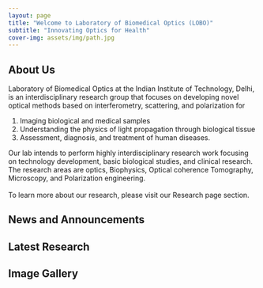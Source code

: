 ```yaml
---
layout: page
title: "Welcome to Laboratory of Biomedical Optics (LOBO)"
subtitle: "Innovating Optics for Health"
cover-img: assets/img/path.jpg
---
```

## About Us

Laboratory of Biomedical Optics at the Indian Institute of Technology, Delhi, is an interdisciplinary research group that focuses on developing novel optical methods based on interferometry, scattering, and polarization for 

1. Imaging biological and medical samples
2. Understanding the physics of light propagation through biological tissue
3. Assessment, diagnosis, and treatment of human diseases. 

Our lab intends to perform highly interdisciplinary research work focusing on technology development, basic biological studies, and clinical research.
The research areas are optics, Biophysics, Optical coherence Tomography, Microscopy, and Polarization engineering.   
<br/>To learn more about our research, please visit our Research page section.


## News and Announcements

## Latest Research





## Image Gallery